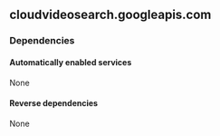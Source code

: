 ## cloudvideosearch.googleapis.com

### Dependencies

#### Automatically enabled services

None

#### Reverse dependencies

None
